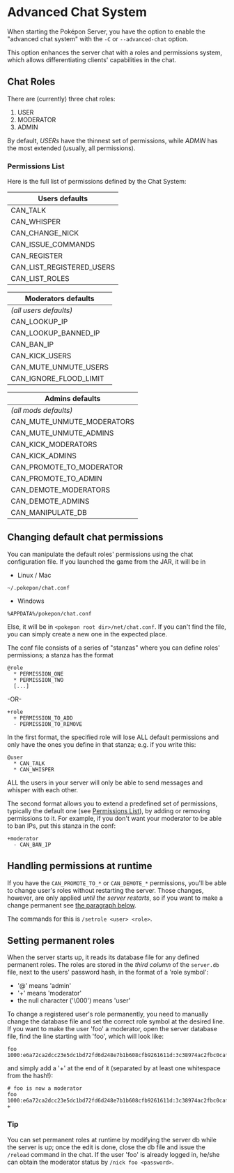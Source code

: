 Advanced Chat System
===================================================

When starting the Poképon Server, you have the option to enable the
"advanced chat system" with the `-C` or `--advanced-chat` option.

This option enhances the server chat with a roles and permissions system,
which allows differentiating clients' capabilities in the chat.

Chat Roles
---------------------------------------------------
There are (currently) three chat roles:
1. USER  
2. MODERATOR  
3. ADMIN  

By default, *USERs* have the thinnest set of permissions, while *ADMIN* has 
the most extended (usually, all permissions).

### Permissions List
Here is the full list of permissions defined by the Chat System:

| Users defaults             |
| -------------------------- |
| CAN_TALK                   |
| CAN_WHISPER                |
| CAN_CHANGE_NICK            |
| CAN_ISSUE_COMMANDS         |
| CAN_REGISTER               |
| CAN_LIST_REGISTERED_USERS  |
| CAN_LIST_ROLES             |

| Moderators defaults        |
| -------------------------- |
| *(all users defaults)*     |
| CAN_LOOKUP_IP              |
| CAN_LOOKUP_BANNED_IP       |
| CAN_BAN_IP                 |
| CAN_KICK_USERS             |
| CAN_MUTE_UNMUTE_USERS      |
| CAN_IGNORE_FLOOD_LIMIT     |

| Admins defaults            |
| -------------------------- |
| *(all mods defaults)*      |
| CAN_MUTE_UNMUTE_MODERATORS |
| CAN_MUTE_UNMUTE_ADMINS     |
| CAN_KICK_MODERATORS        |
| CAN_KICK_ADMINS            |
| CAN_PROMOTE_TO_MODERATOR   |
| CAN_PROMOTE_TO_ADMIN       |
| CAN_DEMOTE_MODERATORS      |
| CAN_DEMOTE_ADMINS          |
| CAN_MANIPULATE_DB          |

Changing default chat permissions
-------------------------------------------------------------------
You can manipulate the default roles' permissions using the chat configuration file.
If you launched the game from the JAR, it will be in
* Linux / Mac
```
~/.pokepon/chat.conf
```
* Windows
```
%APPDATA%/pokepon/chat.conf
```

Else, it will be in `<pokepon root dir>/net/chat.conf`. If you can't find the file, you
can simply create a new one in the expected place.

The conf file consists of a series of "stanzas" where you can define roles' permissions;
a stanza has the format
```
@role
  * PERMISSION_ONE
  * PERMISSION_TWO
  [...]
```
-OR-
```
+role
  + PERMISSION_TO_ADD
  - PERMISSION_TO_REMOVE
```

In the first format, the specified role will lose ALL default permissions and only have the
ones you define in that stanza; e.g. if you write this:
```
@user
  * CAN_TALK
  * CAN_WHISPER
```

ALL the users in your server will only be able to send messages and whisper with each other.

The second format allows you to extend a predefined set of permissions, typically the default
one (see [Permissions List](#permissions-list)), by adding or removing permissions to it.
For example, if you don't want your moderator to be able to ban IPs, put this stanza in the conf:
```
+moderator
  - CAN_BAN_IP
```

Handling permissions at runtime
----------------------------------------------------------------
If you have the `CAN_PROMOTE_TO_*` or `CAN_DEMOTE_*` permissions, you'll be able to change
user's roles without restarting the server. Those changes, however, are only applied
*until the server restarts*, so if you want to make a change permanent see 
[the paragraph below](#setting-permanent-roles).

The commands for this is `/setrole <user> <role>`. 

Setting permanent roles
----------------------------------------------------------------
When the server starts up, it reads its database file for any defined permanent roles.
The roles are stored in the *third column* of the `server.db` file, next to the users'
password hash, in the format of a 'role symbol':
* '@' means 'admin'
* '+' means 'moderator'
* the null character ('\000') means 'user'

To change a registered user's role permanently, you need to manually change the database
file and set the correct role symbol at the desired line.
If you want to make the user 'foo' a moderator, open the server database file, find the
line starting with 'foo', which will look like:
```
foo	1000:e6a72ca2dcc23e5dc1bd72fd6d248e7b1b608cfb9261611d:3c38974ac2fbc0caf624a675bd6848a66ea4db20946ca1ab 
```
and simply add a '+' at the end of it (separated by at least one whitespace from the hash!):
```
# foo is now a moderator
foo	1000:e6a72ca2dcc23e5dc1bd72fd6d248e7b1b608cfb9261611d:3c38974ac2fbc0caf624a675bd6848a66ea4db20946ca1ab +
```

### Tip
You can set permanent roles at runtime by modifying the server db while the server is up; once the edit is done,
close the db file and issue the `/reload` command in the chat. If the user 'foo' is already logged in, he/she
can obtain the moderator status by `/nick foo <password>`.
